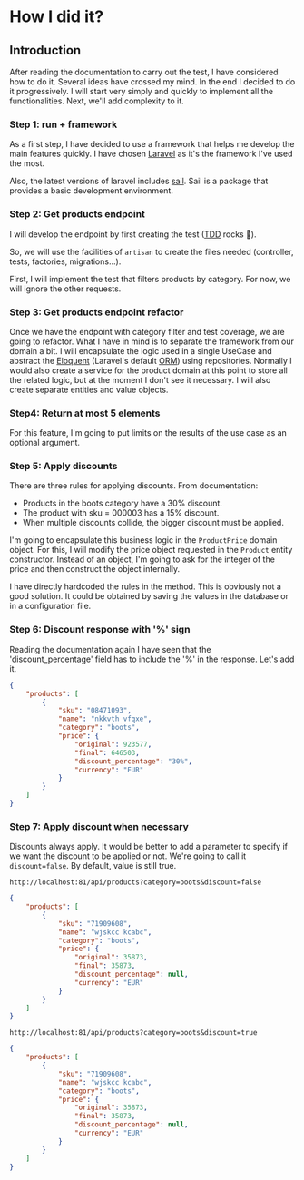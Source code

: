 # How I did it?

## Introduction

After reading the documentation to carry out the test, I have considered how to do it. Several ideas have crossed my mind. In the end I decided to do it progressively. I will start very simply and quickly to implement all the functionalities. Next, we'll add complexity to it.

### Step 1: run + framework

As a first step, I have decided to use a framework that helps me develop the main features quickly. I have chosen [Laravel](https://laravel.com/docs/8.x) as it's the framework I've used the most.

Also, the latest versions of laravel includes [sail](https://laravel.com/docs/8.x/sail). Sail is a package that provides a basic development environment.

### Step 2: Get products endpoint

I will develop the endpoint by first creating the test ([TDD](https://en.wikipedia.org/wiki/Test-driven_development) rocks :metal:).

So, we will use the facilities of `artisan` to create the files needed (controller, tests, factories, migrations...).

First, I will implement the test that filters products by category. For now, we will ignore the other requests.

### Step 3: Get products endpoint refactor

Once we have the endpoint with category filter and test coverage, we are going to refactor. What I have in mind is to separate the framework from our domain a bit. I will encapsulate the logic used in a single UseCase and abstract the [Eloquent](https://laravel.com/docs/8.x/eloquent) (Laravel's default [ORM](https://en.wikipedia.org/wiki/Object%E2%80%93relational_mapping)) using repositories. Normally I would also create a service for the product domain at this point to store all the related logic, but at the moment I don't see it necessary. I will also create separate entities and value objects.

### Step4: Return at most 5 elements

For this feature, I'm going to put limits on the results of the use case as an optional argument.

### Step 5: Apply discounts

There are three rules for applying discounts. From documentation:

- Products in the boots category have a 30% discount.
- The product with sku = 000003 has a 15% discount.
- When multiple discounts collide, the bigger discount must be applied.

I'm going to encapsulate this business logic in the `ProductPrice` domain object. For this, I will modify the price object requested in the `Product` entity constructor. Instead of an object, I'm going to ask for the integer of the price and then construct the object internally. 

I have directly hardcoded the rules in the method. This is obviously not a good solution. It could be obtained by saving the values in the database or in a configuration file.

### Step 6: Discount response with '%' sign

Reading the documentation again I have seen that the 'discount_percentage' field has to include the '%' in the response. Let's add it.

```json
{
    "products": [
        {
            "sku": "08471093",
            "name": "nkkvth vfqxe",
            "category": "boots",
            "price": {
                "original": 923577,
                "final": 646503,
                "discount_percentage": "30%",
                "currency": "EUR"
            }
        }
    ]
}
```

### Step 7: Apply discount when necessary

Discounts always apply. It would be better to add a parameter to specify if we want the discount to be applied or not. We're going to call it `discount=false`. By default, value is still true.

```http request
http://localhost:81/api/products?category=boots&discount=false
```
```json
{
    "products": [
        {
            "sku": "71909608",
            "name": "wjskcc kcabc",
            "category": "boots",
            "price": {
                "original": 35873,
                "final": 35873,
                "discount_percentage": null,
                "currency": "EUR"
            }
        }
    ]
}
```

```http request
http://localhost:81/api/products?category=boots&discount=true
```

```json
{
    "products": [
        {
            "sku": "71909608",
            "name": "wjskcc kcabc",
            "category": "boots",
            "price": {
                "original": 35873,
                "final": 35873,
                "discount_percentage": null,
                "currency": "EUR"
            }
        }
    ]
}
```
